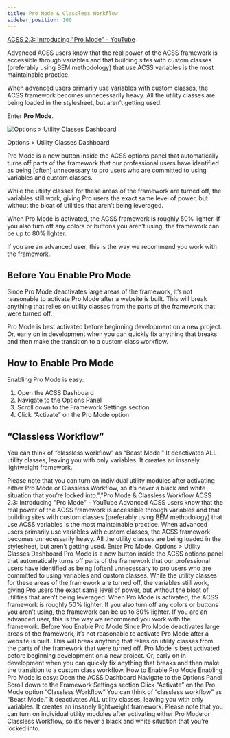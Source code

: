 ```yaml
---
title: Pro Mode & Classless Workflow
sidebar_position: 100
---
```


[ACSS 2.3: Introducing "Pro Mode" - YouTube](https://www.youtube.com/watch?v=gDF-Wv3rmkM&embeds_referring_euri=https%3A%2F%2Fautomaticcss.com%2F)

Advanced ACSS users know that the real power of the ACSS framework is accessible through variables and that building sites with custom classes (preferably using BEM methodology) that use ACSS variables is the most maintainable practice.

When advanced users primarily use variables with custom classes, the ACSS framework becomes unnecessarily heavy. All the utility classes are being loaded in the stylesheet, but aren’t getting used.

Enter **Pro Mode**.

![Options > Utility Classes Dashboard](https://automaticcss.com/wp-content/uploads/CleanShot-2024-10-26-at-18.17.53@2x-1024x867.jpg)

Options > Utility Classes Dashboard

Pro Mode is a new button inside the ACSS options panel that automatically turns off parts of the framework that our professional users have identified as being \[often\] unnecessary to pro users who are committed to using variables and custom classes.

While the utility classes for these areas of the framework are turned off, the variables still work, giving Pro users the exact same level of power, but without the bloat of utilities that aren’t being leveraged.

When Pro Mode is activated, the ACSS framework is roughly 50% lighter. If you also turn off any colors or buttons you aren’t using, the framework can be up to 80% lighter.

If you are an advanced user, this is the way we recommend you work with the framework.

## Before You Enable Pro Mode

Since Pro Mode deactivates large areas of the framework, it’s not reasonable to activate Pro Mode after a website is built. This will break anything that relies on utility classes from the parts of the framework that were turned off.

Pro Mode is best activated before beginning development on a new project. Or, early on in development when you can quickly fix anything that breaks and then make the transition to a custom class workflow.

## How to Enable Pro Mode

Enabling Pro Mode is easy:

1.  Open the ACSS Dashboard
2.  Navigate to the Options Panel
3.  Scroll down to the Framework Settings section
4.  Click “Activate” on the Pro Mode option

## “Classless Workflow”

You can think of “classless workflow” as “Beast Mode.” It deactivates ALL utility classes, leaving you with only variables. It creates an insanely lightweight framework.

Please note that you can turn on individual utility modules after activating either Pro Mode or Classless Workflow, so it’s never a black and white situation that you’re locked into.","Pro Mode & Classless Workflow
ACSS 2.3: Introducing "Pro Mode" - YouTube
Advanced ACSS users know that the real power of the ACSS framework is accessible through variables and that building sites with custom classes (preferably using BEM methodology) that use ACSS variables is the most maintainable practice.
When advanced users primarily use variables with custom classes, the ACSS framework becomes unnecessarily heavy. All the utility classes are being loaded in the stylesheet, but aren’t getting used.
Enter Pro Mode.
Options > Utility Classes Dashboard
Pro Mode is a new button inside the ACSS options panel that automatically turns off parts of the framework that our professional users have identified as being [often] unnecessary to pro users who are committed to using variables and custom classes.
While the utility classes for these areas of the framework are turned off, the variables still work, giving Pro users the exact same level of power, but without the bloat of utilities that aren’t being leveraged.
When Pro Mode is activated, the ACSS framework is roughly 50% lighter. If you also turn off any colors or buttons you aren’t using, the framework can be up to 80% lighter.
If you are an advanced user, this is the way we recommend you work with the framework.
Before You Enable Pro Mode
Since Pro Mode deactivates large areas of the framework, it’s not reasonable to activate Pro Mode after a website is built. This will break anything that relies on utility classes from the parts of the framework that were turned off.
Pro Mode is best activated before beginning development on a new project. Or, early on in development when you can quickly fix anything that breaks and then make the transition to a custom class workflow.
How to Enable Pro Mode
Enabling Pro Mode is easy:
Open the ACSS Dashboard
Navigate to the Options Panel
Scroll down to the Framework Settings section
Click “Activate” on the Pro Mode option
“Classless Workflow”
You can think of “classless workflow” as “Beast Mode.” It deactivates ALL utility classes, leaving you with only variables. It creates an insanely lightweight framework.
Please note that you can turn on individual utility modules after activating either Pro Mode or Classless Workflow, so it’s never a black and white situation that you’re locked into.
